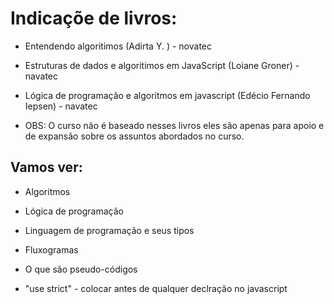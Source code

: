 # Indicaçõe de livros:

- Entendendo algoritimos (Adirta Y. ) - novatec
- Estruturas de dados e algoritimos em JavaScript (Loiane Groner) - navatec
- Lógica de programação e algoritmos em javascript (Edécio Fernando Iepsen) - navatec

- OBS: O curso não é baseado nesses livros eles são apenas para apoio e de expansão sobre os assuntos abordados no curso.

## Vamos ver:

- Algoritmos
- Lógica de programação
- Linguagem de programação e seus tipos 
- Fluxogramas
- O que são pseudo-códigos


- "use strict" - colocar antes de qualquer declração no javascript